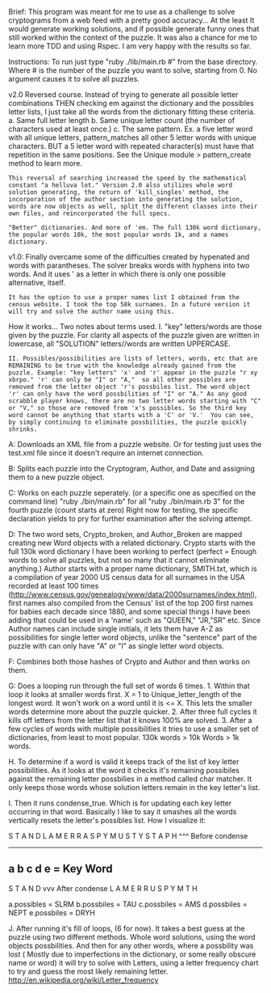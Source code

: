 Brief:
This program was meant for me to use as a challenge to solve cryptograms from a web feed with a pretty good accuracy... At the least It would generate working solutions, and if possible generate funny ones that still worked within the context of the puzzle. It was also a chance for me to learn more TDD and using Rspec. I am very happy with the results so far.

Instructions:
To run just type "ruby ./lib/main.rb #" from the base directory. Where # is the number of the puzzle you want to solve, starting from 0. No argument causes it to solve all puzzles.

v2.0 Reversed course. Instead of trying to generate all possible letter combinations THEN checking em against the dictionary and the possibles letter lists, I just take all the words from the dictionary fitting these criteria.
		a. Same full letter length
		b. Same unique letter count (the number of characters used at least once.)
		c. The same pattern. Ex. a five letter word with all unique letters, pattern_matches all other 5 letter words with unique characters. BUT a 5 letter word with repeated character(s) must have that repetition in the same positions. See the Unique module > pattern_create method to learn more.

	This reversal of searching increased the speed by the mathematical constant "a helluva lot." Version 2.0 also utilizes whole word solution generating, the return of 'kill_singles' method, the incorporation of the author section into generating the solution, words are now objects as well, split the different classes into their own files, and reincorporated the full specs.

	"Better" dictionaries. And more of 'em. The full 130k word dictionary, the popular words 10k, the most popular words 1k, and a names dictionary.

v1.0: Finally overcame some of the difficulties created by hypenated and words with parantheses. The solver breaks words with hyphens into two words. And it uses ' as a letter in which there is only one possible alternative, itself. 

	It has the option to use a proper names list I obtained from the census website. I took the top 58k surnames. In a future version it will try and solve the author name using this.


How it works...
Two notes about terms used.
	I. "key" letters/words are those given by the puzzle. For clarity all aspects of the puzzle given are written in lowercase, all "SOLUTION" letters//words are written UPPERCASE.

	II. Possibles/possibilities are lists of letters, words, etc that are REMAINING to be true with the knowledge already gained from the puzzle. Example: "key letters" 'x' and 'r' appear in the puzzle "r xy xbrpo." 'r' can only be "I" or "A,"  so all other possibles are removed from the letter object 'r's possbiles list. The word object 'r' can only have the word possbilities of "I" or "A." As any good scrabble player knows, there are no two letter words starting with "C" or "V," so those are removed from 'x's possibles. So the third key word cannot be anything that starts with a 'C' or 'V.'  You can see, by simply continuing to eliminate possbilities, the puzzle quickly shrinks.

A: Downloads an XML file from a puzzle website. Or for testing just uses the test.xml file since it doesn't require an internet connection.

B: Splits each puzzle into the Cryptogram, Author, and Date and assigning them to a new puzzle object.

C: Works on each puzzle seperately. (or a specific one as specified on the command line)
"ruby ./bin/main.rb" for all
"ruby ./bin/main.rb 3" for the fourth puzzle (count starts at zero)
Right now for testing, the specific declaration yields to pry for further examination after the solving attempt.

D: The two word sets, Crypto_broken, and Author_Broken are mapped creating new Word objects with a related dictionary. Crypto starts with the full 130k word dictionary I have been working to perfect (perfect = Enough words to solve all puzzles, but not so many that it cannot eliminate anything.) Author starts with a proper name dictionary, SMITH.txt, which is a compilation of year 2000 US census data for all surnames in the USA recorded at least 100 times (http://www.census.gov/genealogy/www/data/2000surnames/index.html), first names also compiled from the Census' list of the top 200 first names for babies each decade since 1880, and some special things I have been adding that could be used in a 'name' such as "QUEEN," "JR,"SR" etc. Since Author names can include single initials, it lets them have A-Z as possibilities for single letter word objects, unlike the "sentence" part of the puzzle with can only have "A" or "I" as single letter word objects.

F: Combines both those hashes of Crypto and Author and then works on them.

G: Does a looping run through the full set of words 6 times. 
	1. Within that loop it looks at smaller words first. X = 1 to Unique_letter_length of the longest word. It won't work on a word until it is <= X. This lets the smaller words determine more about the puzzle quicker.
	2. After three full cycles it kills off letters from the letter list that it knows 100% are solved.
	3. After a few cycles of words with multiple possibilities it tries to use a smaller set of dictionaries, from least to most popular. 130k words > 10k Words > 1k words.

H. To determine if a word is valid it keeps track of the list of key letter possibilities. As it looks at the word it checks it's remaining possibiles against the remaining letter possbilies in a method called char matcher. It only keeps those words whose solution letters remain in the key letter's list.

I. Then it runs condense_true. Which is for updating each key letter occurring in that word. Basically I like to say it smashes all the words vertically resets the letter's possibles list.
How I visualize it:

S T A N D
L A M E R
R A S P Y
M U S T Y 
S T A P H ^^^ Before condense
_________
a b c d e = Key Word
---------
S T A N D vvv After condense
L A M E R
R U S P Y
M     T H
        

a.possibles = SLRM 
b.possbiles = TAU
c.possbiles = AMS
d.possbiles = NEPT
e.possbiles = DRYH

J. After running it's fill of loops, (6 for now). It takes a best guess at the puzzle using two different methods. Whole word solutions, using the word objects possbilities. And then for any other words, where a possbility was lost ( Mostly due to imperfections in the dictionary, or some really obscure name or word) it will try to solve with Letters, using a letter frequency chart to try and guess the most likely remaining letter. 
http://en.wikipedia.org/wiki/Letter_frequency 

